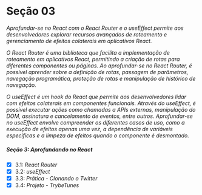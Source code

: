 # Seção 03

_Aprofundar-se no React com o React Router e o useEffect permite aos desenvolvedores explorar recursos avançados de roteamento e gerenciamento de efeitos colaterais em aplicativos React._

_O React Router é uma biblioteca que facilita a implementação de roteamento em aplicativos React, permitindo a criação de rotas para diferentes componentes ou páginas. Ao aprofundar-se no React Router, é possível aprender sobre a definição de rotas, passagem de parâmetros, navegação programática, proteção de rotas e manipulação de histórico de navegação._

_O useEffect é um hook do React que permite aos desenvolvedores lidar com efeitos colaterais em componentes funcionais. Através do useEffect, é possível executar ações como chamadas a APIs externas, manipulação do DOM, assinatura e cancelamento de eventos, entre outros. Aprofundar-se no useEffect envolve compreender os diferentes casos de uso, como a execução de efeitos apenas uma vez, a dependência de variáveis específicas e a limpeza de efeitos quando o componente é desmontado._

##### Seção 3: Aprofundando no React
- [X] 3.1: _React Router_
- [X] 3.2: _useEffect_
- [X] 3.3: _Prática - Clonando o Twitter_
- [X] 3.4: _Projeto - TrybeTunes_
